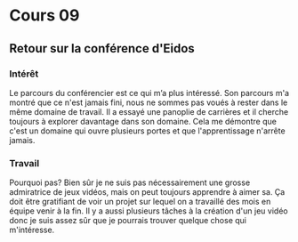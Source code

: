 # Cours 09 
## Retour sur la conférence d'Eidos

### Intérêt
Le parcours du conférencier est ce qui m’a plus intéressé. Son parcours m'a montré que ce n'est jamais fini, nous ne sommes pas voués à rester dans le même domaine de travail. Il a essayé une panoplie de carrières et il cherche toujours à explorer davantage dans son domaine. Cela me démontre que c'est un domaine qui ouvre plusieurs portes et que l'apprentissage n'arrête jamais.

### Travail
Pourquoi pas? Bien sûr je ne suis pas nécessairement une grosse admiratrice de jeux vidéos, mais on peut toujours apprendre à aimer sa. Ça doit être gratifiant de voir un projet sur lequel on a travaillé des mois en équipe venir à la fin. Il y a aussi plusieurs tâches à la création d'un jeu vidéo donc je suis assez sûr que je pourrais trouver quelque chose qui m'intéresse. 

